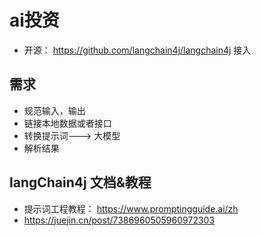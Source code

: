 # ai投资

* 开源： https://github.com/langchain4j/langchain4j 接入

## 需求
* 规范输入，输出
* 链接本地数据或者接口
* 转换提示词---> 大模型
* 解析结果

## langChain4j 文档&教程
* 提示词工程教程： https://www.promptingguide.ai/zh
* https://juejin.cn/post/7386960505960972303

